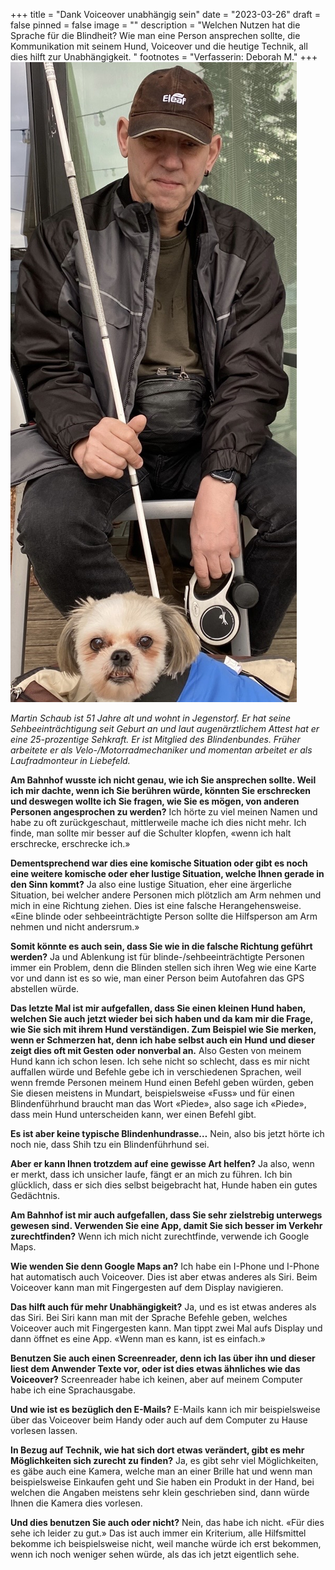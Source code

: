 +++
title = "Dank Voiceover unabhängig sein"
date = "2023-03-26"
draft = false
pinned = false
image = ""
description = "Welchen Nutzen hat die Sprache für die Blindheit? Wie man eine Person ansprechen sollte, die Kommunikation mit seinem Hund, Voiceover und die heutige Technik, all dies hilft zur Unabhängigkeit. "
footnotes = "Verfasserin: Deborah M."
+++
![](microsoftteams-image-10-.png "Martin Schaub mit seinem Hund Ronnja")

*Martin Schaub ist 51 Jahre alt und wohnt in Jegenstorf. Er hat seine Sehbeeinträchtigung seit Geburt an und laut augenärztlichem Attest hat er eine 25-prozentige Sehkraft. Er ist Mitglied des Blindenbundes. Früher arbeitete er als Velo-/Motorradmechaniker und momentan arbeitet er als Laufradmonteur in Liebefeld.* 

**Am Bahnhof wusste ich nicht genau, wie ich Sie ansprechen sollte. Weil ich mir dachte, wenn ich Sie berühren würde, könnten Sie erschrecken und deswegen wollte ich Sie fragen, wie Sie es mögen, von anderen Personen angesprochen zu werden?**
Ich hörte zu viel meinen Namen und habe zu oft zurückgeschaut, mittlerweile mache ich dies nicht mehr. Ich finde, man sollte mir besser auf die Schulter klopfen, «wenn ich halt erschrecke, erschrecke ich.»


**Dementsprechend war dies eine komische Situation oder gibt es noch eine weitere komische oder eher lustige Situation, welche Ihnen gerade in den Sinn kommt?**
Ja also eine lustige Situation, eher eine ärgerliche Situation, bei welcher andere Personen mich plötzlich am Arm nehmen und mich in eine Richtung ziehen. Dies ist eine falsche Herangehensweise. «Eine blinde oder sehbeeinträchtigte Person sollte die Hilfsperson am Arm nehmen und nicht andersrum.»


**Somit könnte es auch sein, dass Sie wie in die falsche Richtung geführt werden?**
Ja und Ablenkung ist für blinde-/sehbeeinträchtigte Personen immer ein Problem, denn die Blinden stellen sich ihren Weg wie eine Karte vor und dann ist es so wie, man einer Person beim Autofahren das GPS abstellen würde.


**Das letzte Mal ist mir aufgefallen, dass Sie einen kleinen Hund haben, welchen Sie auch jetzt wieder bei sich haben und da kam mir die Frage, wie Sie sich mit ihrem Hund verständigen. Zum Beispiel wie Sie merken, wenn er Schmerzen hat, denn ich habe selbst auch ein Hund und dieser zeigt dies oft mit Gesten oder nonverbal an.**
Also Gesten von meinem Hund kann ich schon lesen. Ich sehe nicht so schlecht, dass es mir nicht auffallen würde und Befehle gebe ich in verschiedenen Sprachen, weil wenn fremde Personen meinem Hund einen Befehl geben würden, geben Sie diesen meistens in Mundart, beispielsweise «Fuss» und für einen Blindenführhund braucht man das Wort «Piede», also sage ich «Piede», dass mein Hund unterscheiden kann, wer einen Befehl gibt.


**Es ist aber keine typische Blindenhundrasse…**
Nein, also bis jetzt hörte ich noch nie, dass Shih tzu ein Blindenführhund sei.


**Aber er kann Ihnen trotzdem auf eine gewisse Art helfen?**
Ja also, wenn er merkt, dass ich unsicher laufe, fängt er an mich zu führen. Ich bin glücklich, dass er sich dies selbst beigebracht hat, Hunde haben ein gutes Gedächtnis.


**Am Bahnhof ist mir auch aufgefallen, dass Sie sehr zielstrebig unterwegs gewesen sind. Verwenden Sie eine App, damit Sie sich besser im Verkehr zurechtfinden?** 
Wenn ich mich nicht zurechtfinde, verwende ich Google Maps.


**Wie wenden Sie denn Google Maps an?**
Ich habe ein I-Phone und I-Phone hat automatisch auch Voiceover. Dies ist aber etwas anderes als Siri. Beim Voiceover kann man mit Fingergesten auf dem Display navigieren. 


**Das hilft auch für mehr Unabhängigkeit?**
Ja, und es ist etwas anderes als das Siri. Bei Siri kann man mit der Sprache Befehle geben, welches Voiceover auch mit Fingergesten kann. Man tippt zwei Mal aufs Display und dann öffnet es eine App. «Wenn man es kann, ist es einfach.»


**Benutzen Sie auch einen Screenreader, denn ich las über ihn und dieser liest dem Anwender Texte vor, oder ist dies etwas ähnliches wie das Voiceover?** 
Screenreader habe ich keinen, aber auf meinem Computer habe ich eine Sprachausgabe.


**Und wie ist es bezüglich den E-Mails?** 
E-Mails kann ich mir beispielsweise über das Voiceover beim Handy oder auch auf dem Computer zu Hause vorlesen lassen.


**In Bezug auf Technik, wie hat sich dort etwas verändert, gibt es mehr Möglichkeiten sich zurecht zu finden?**
Ja, es gibt sehr viel Möglichkeiten, es gäbe auch eine Kamera, welche man an einer Brille hat und wenn man beispielsweise Einkaufen geht und Sie haben ein Produkt in der Hand, bei welchen die Angaben meistens sehr klein geschrieben sind, dann würde Ihnen die Kamera dies vorlesen.


**Und dies benutzen Sie auch oder nicht?**
Nein, das habe ich nicht. «Für dies sehe ich leider zu gut.» Das ist auch immer ein Kriterium, alle Hilfsmittel bekomme ich beispielsweise nicht, weil manche würde ich erst bekommen, wenn ich noch weniger sehen würde, als das ich jetzt eigentlich sehe.